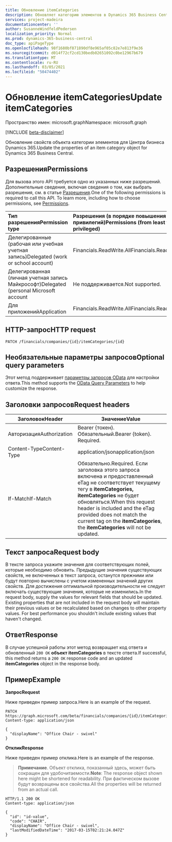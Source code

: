 ```yaml
---
title: Обновление itemCategories
description: Обновляет категорию элементов в Dynamics 365 Business Central.
services: project-madeira
documentationcenter: ''
author: SusanneWindfeldPedersen
localization_priority: Normal
ms.prod: dynamics-365-business-central
doc_type: apiPageType
ms.openlocfilehash: 98f1680bf871890df8e965af05c82e7e813f9e36
ms.sourcegitcommit: d014f72cf2cd130bedb02651092c0be12967b679
ms.translationtype: MT
ms.contentlocale: ru-RU
ms.lasthandoff: 03/05/2021
ms.locfileid: "50474402"
---
```

# <a name="update-itemcategories"></a><span data-ttu-id="3d9fc-103">Обновление itemCategories</span><span class="sxs-lookup"><span data-stu-id="3d9fc-103">Update itemCategories</span></span>

<span data-ttu-id="3d9fc-104">Пространство имен: microsoft.graph</span><span class="sxs-lookup"><span data-stu-id="3d9fc-104">Namespace: microsoft.graph</span></span>

[!INCLUDE [beta-disclaimer](../../includes/beta-disclaimer.md)]

<span data-ttu-id="3d9fc-105">Обновление свойств объекта категории элементов для Центра бизнеса Dynamics 365.</span><span class="sxs-lookup"><span data-stu-id="3d9fc-105">Update the properties of an item category object for Dynamics 365 Business Central.</span></span>

## <a name="permissions"></a><span data-ttu-id="3d9fc-106">Разрешения</span><span class="sxs-lookup"><span data-stu-id="3d9fc-106">Permissions</span></span>
<span data-ttu-id="3d9fc-p101">Для вызова этого API требуется одно из указанных ниже разрешений. Дополнительные сведения, включая сведения о том, как выбрать разрешения, см. в статье [Разрешения](/graph/permissions-reference).</span><span class="sxs-lookup"><span data-stu-id="3d9fc-p101">One of the following permissions is required to call this API. To learn more, including how to choose permissions, see [Permissions](/graph/permissions-reference).</span></span>

|<span data-ttu-id="3d9fc-109">Тип разрешения</span><span class="sxs-lookup"><span data-stu-id="3d9fc-109">Permission type</span></span> |<span data-ttu-id="3d9fc-110">Разрешения (в порядке повышения привилегий)</span><span class="sxs-lookup"><span data-stu-id="3d9fc-110">Permissions (from least to most privileged)</span></span>|
|:---------------|:------------------------------------------|
|<span data-ttu-id="3d9fc-111">Делегированные (рабочая или учебная учетная запись)</span><span class="sxs-lookup"><span data-stu-id="3d9fc-111">Delegated (work or school account)</span></span>|<span data-ttu-id="3d9fc-112">Financials.ReadWrite.All</span><span class="sxs-lookup"><span data-stu-id="3d9fc-112">Financials.ReadWrite.All</span></span> |
|<span data-ttu-id="3d9fc-113">Делегированная (личная учетная запись Майкрософт)</span><span class="sxs-lookup"><span data-stu-id="3d9fc-113">Delegated (personal Microsoft account</span></span>|<span data-ttu-id="3d9fc-114">Не поддерживается.</span><span class="sxs-lookup"><span data-stu-id="3d9fc-114">Not supported.</span></span>|
|<span data-ttu-id="3d9fc-115">Для приложений</span><span class="sxs-lookup"><span data-stu-id="3d9fc-115">Application</span></span>|<span data-ttu-id="3d9fc-116">Financials.ReadWrite.All</span><span class="sxs-lookup"><span data-stu-id="3d9fc-116">Financials.ReadWrite.All</span></span>|

## <a name="http-request"></a><span data-ttu-id="3d9fc-117">HTTP-запрос</span><span class="sxs-lookup"><span data-stu-id="3d9fc-117">HTTP request</span></span>

```
PATCH /financials/companies/{id}/itemCategories/{id}
```

## <a name="optional-query-parameters"></a><span data-ttu-id="3d9fc-118">Необязательные параметры запросов</span><span class="sxs-lookup"><span data-stu-id="3d9fc-118">Optional query parameters</span></span>
<span data-ttu-id="3d9fc-119">Этот метод поддерживает [параметры запросов OData](/graph/query-parameters) для настройки ответа.</span><span class="sxs-lookup"><span data-stu-id="3d9fc-119">This method supports the [OData Query Parameters](/graph/query-parameters) to help customize the response.</span></span>

## <a name="request-headers"></a><span data-ttu-id="3d9fc-120">Заголовки запросов</span><span class="sxs-lookup"><span data-stu-id="3d9fc-120">Request headers</span></span>
|<span data-ttu-id="3d9fc-121">Заголовок</span><span class="sxs-lookup"><span data-stu-id="3d9fc-121">Header</span></span>       |<span data-ttu-id="3d9fc-122">Значение</span><span class="sxs-lookup"><span data-stu-id="3d9fc-122">Value</span></span>                    |
|-------------|-------------------------|
|<span data-ttu-id="3d9fc-123">Авторизация</span><span class="sxs-lookup"><span data-stu-id="3d9fc-123">Authorization</span></span>|<span data-ttu-id="3d9fc-p102">Bearer {токен}. Обязательный.</span><span class="sxs-lookup"><span data-stu-id="3d9fc-p102">Bearer {token}. Required.</span></span>|
|<span data-ttu-id="3d9fc-126">Content-Type</span><span class="sxs-lookup"><span data-stu-id="3d9fc-126">Content-Type</span></span> |<span data-ttu-id="3d9fc-127">application/json</span><span class="sxs-lookup"><span data-stu-id="3d9fc-127">application/json</span></span>         |
|<span data-ttu-id="3d9fc-128">If-Match</span><span class="sxs-lookup"><span data-stu-id="3d9fc-128">If-Match</span></span>     |<span data-ttu-id="3d9fc-129">Обязательно.</span><span class="sxs-lookup"><span data-stu-id="3d9fc-129">Required.</span></span> <span data-ttu-id="3d9fc-130">Если заголовка этого запроса включена и предоставленный eTag не соответствует текущему тегу в **itemCategories,** **itemCategories** не будет обновляться.</span><span class="sxs-lookup"><span data-stu-id="3d9fc-130">When this request header is included and the eTag provided does not match the current tag on the **itemCategories**, the **itemCategories** will not be updated.</span></span> |

## <a name="request-body"></a><span data-ttu-id="3d9fc-131">Текст запроса</span><span class="sxs-lookup"><span data-stu-id="3d9fc-131">Request body</span></span>
<span data-ttu-id="3d9fc-p104">В тексте запроса укажите значения для соответствующих полей, которые необходимо обновить. Предыдущие значения существующих свойств, не включенных в текст запроса, останутся прежними или будут повторно вычислены с учетом измененных значений других свойств. Для достижения оптимальной производительности не следует включать существующие значения, которые не изменились.</span><span class="sxs-lookup"><span data-stu-id="3d9fc-p104">In the request body, supply the values for relevant fields that should be updated. Existing properties that are not included in the request body will maintain their previous values or be recalculated based on changes to other property values. For best performance you shouldn't include existing values that haven't changed.</span></span>

## <a name="response"></a><span data-ttu-id="3d9fc-135">Ответ</span><span class="sxs-lookup"><span data-stu-id="3d9fc-135">Response</span></span>
<span data-ttu-id="3d9fc-136">В случае успешной работы этот метод возвращает код ответа и обновленный `200 OK` **объект itemCategories** в тексте ответа.</span><span class="sxs-lookup"><span data-stu-id="3d9fc-136">If successful, this method returns a `200 OK` response code and an updated **itemCategories** object in the response body.</span></span>

## <a name="example"></a><span data-ttu-id="3d9fc-137">Пример</span><span class="sxs-lookup"><span data-stu-id="3d9fc-137">Example</span></span>

<span data-ttu-id="3d9fc-138">**Запрос**</span><span class="sxs-lookup"><span data-stu-id="3d9fc-138">**Request**</span></span>

<span data-ttu-id="3d9fc-139">Ниже приведен пример запроса.</span><span class="sxs-lookup"><span data-stu-id="3d9fc-139">Here is an example of the request.</span></span>
```http
PATCH https://graph.microsoft.com/beta/financials/companies/{id}/itemCategories/{id}
Content-type: application/json

{
  "displayName": "Office Chair - swivel"
}
```

<span data-ttu-id="3d9fc-140">**Отклик**</span><span class="sxs-lookup"><span data-stu-id="3d9fc-140">**Response**</span></span>

<span data-ttu-id="3d9fc-141">Ниже приведен пример отклика.</span><span class="sxs-lookup"><span data-stu-id="3d9fc-141">Here is an example of the response.</span></span> 

> <span data-ttu-id="3d9fc-142">**Примечание**. Объект отклика, показанный здесь, может быть сокращен для удобочитаемости.</span><span class="sxs-lookup"><span data-stu-id="3d9fc-142">**Note**: The response object shown here might be shortened for readability.</span></span> <span data-ttu-id="3d9fc-143">При фактическом вызове будут возвращены все свойства.</span><span class="sxs-lookup"><span data-stu-id="3d9fc-143">All the properties will be returned from an actual call.</span></span>

```http
HTTP/1.1 200 OK
Content-type: application/json

{
  "id": "id-value",
  "code": "CHAIR",
  "displayName": "Office Chair - swivel",
  "lastModifiedDateTime": "2017-03-15T02:21:24.047Z"
}
```


